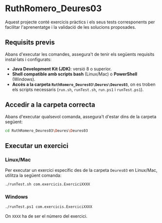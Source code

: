 # RuthRomero_Deures03

Aquest projecte conté exercicis pràctics i els seus tests corresponents per facilitar l'aprenentatge i la validació de les solucions proposades.

## Requisits previs
Abans d'executar les comandes, assegura't de tenir els següents requisits instal·lats i configurats:

- **Java Development Kit (JDK)**: versió 8 o superior.
- **Shell compatible amb scripts bash** (Linux/Mac) o **PowerShell** (Windows).
- **Accés a la carpeta `RuthRomero_Deures03\Deures\Deures03`**, on es troben els scripts necessaris (`run.sh`, `runTest.sh`, `run.ps1` i `runTest.ps1`).

## Accedir a la carpeta correcta
Abans d'executar qualsevol comanda, assegura't d'estar dins de la carpeta següent:  

```bash
cd RuthRomero_Deures03\Deures\Deures03
```

## Executar un exercici
### Linux/Mac
Per executar un exercici específic des de la carpeta `Deures03` en Linux/Mac, utilitza la següent comanda:

```bash
./runTest.sh com.exercicis.ExerciciXXXX
```

### Windows
```bash
./runTest.ps1 com.exercicis.ExerciciXXXX
```
On `XXXX` ha de ser el número del exercici.
